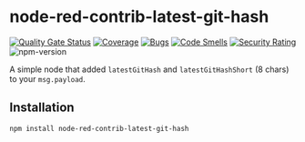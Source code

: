 # node-red-contrib-latest-git-hash

[![Quality Gate Status](https://sonarcloud.io/api/project_badges/measure?project=node-red-contrib-latest-git-hash&metric=alert_status)](https://sonarcloud.io/summary/new_code?id=node-red-contrib-latest-git-hash)
[![Coverage](https://sonarcloud.io/api/project_badges/measure?project=node-red-contrib-latest-git-hash&metric=coverage)](https://sonarcloud.io/summary/new_code?id=node-red-contrib-latest-git-hash)
[![Bugs](https://sonarcloud.io/api/project_badges/measure?project=node-red-contrib-latest-git-hash&metric=bugs)](https://sonarcloud.io/summary/new_code?id=node-red-contrib-latest-git-hash)
[![Code Smells](https://sonarcloud.io/api/project_badges/measure?project=node-red-contrib-latest-git-hash&metric=code_smells)](https://sonarcloud.io/summary/new_code?id=node-red-contrib-latest-git-hash)
[![Security Rating](https://sonarcloud.io/api/project_badges/measure?project=node-red-contrib-latest-git-hash&metric=security_rating)](https://sonarcloud.io/summary/new_code?id=node-red-contrib-latest-git-hash)
![npm-version](https://badgen.net/npm/v/node-red-contrib-latest-git-hash)

A simple node that added `latestGitHash` and `latestGitHashShort` (8 chars) to your `msg.payload`.


## Installation

`npm install node-red-contrib-latest-git-hash`
